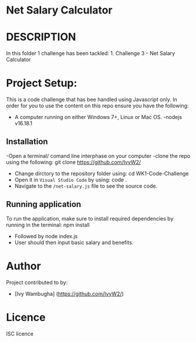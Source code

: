 # Net Salary Calculator 

# DESCRIPTION
In this folder 1 challenge has been tackled:
            1.  Challenge 3 - Net Salary Calculator 

# Project Setup:
This is a code challenge that has bee handled using Javascript only.
In order for you to use the content on this repo ensure you have the following:
- A computer running on either Windows 7+, Linux or Mac OS.
-nodejs v16.18.1
## Installation
-Open a terminal/ comand line interphase on your computer
-clone the repo using the following:
        git clone https://github.com/IvyW2/

- Change dirctory to the repository folder using:
        cd WK1-Code-Challenge
- Open it in `Visual Studio Code` by using:
        code .
- Navigate to the `/net-salary.js` file to see the source code.
## Running application
To run the application, make sure to install required dependencies by running in the terminal:
        npm install
- Followed by
        node index.js
-  User should then input basic salary and benefits. 
# Author
Project contributed to by:
- [Ivy Wambugha] (https://github.com/IvyW2/)

# Licence
ISC licence